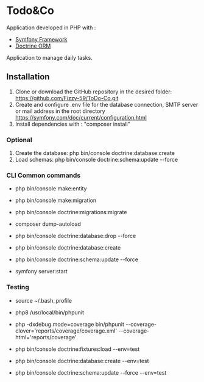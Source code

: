 # Todo&Co

Application developed in PHP with :
- [Symfony Framework](https://symfony.com/)
- [Doctrine ORM](https://www.doctrine-project.org/)

Application to manage daily tasks.

## Installation

1. Clone or download the GitHub repository in the desired folder: https://github.com/Fizzy-59/ToDo-Co.git
2. Create and configure .env file for the database connection, SMTP server or mail address in the root directory
   https://symfony.com/doc/current/configuration.html
3. Install dependencies with : "composer install"

### Optional
1. Create the database: php bin/console doctrine:database:create
2. Load schemas: php bin/console doctrine:schema:update --force

### CLI Common commands

- php bin/console make:entity
- php bin/console make:migration
- php bin/console doctrine:migrations:migrate

- composer dump-autoload

- php bin/console doctrine:database:drop --force
- php bin/console doctrine:database:create
- php bin/console doctrine:schema:update --force

- symfony server:start

### Testing
 - source ~/.bash_profile
 - php8 /usr/local/bin/phpunit
 - php -dxdebug.mode=coverage bin/phpunit --coverage-clover='reports/coverage/coverage.xml' --coverage-html='reports/coverage'

 - php bin/console doctrine:fixtures:load --env=test
 - php bin/console doctrine:database:create --env=test
 - php bin/console doctrine:schema:update --force --env=test

